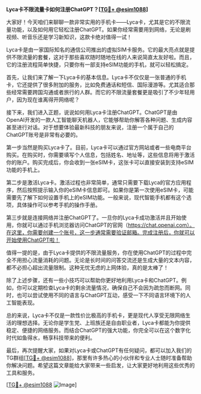 **Lyca卡不限流量卡如何注册ChatGPT？[[TG💪+ @esim1088](https://t.me/s/esim1088)]**

大家好！今天咱们来聊聊一款非常实用的手机卡——Lyca卡，尤其是它的不限流量功能，以及如何用它轻松注册ChatGPT。如果你经常需要用到网络，无论是刷视频、听音乐还是学习新知识，这款卡绝对值得一试！

Lyca卡是由一家国际知名的通信公司推出的虚拟SIM卡服务。它的最大亮点就是提供不限流量的套餐，这对于那些喜欢随时随地在线的人来说简直太友好啦。而且，它的注册流程简单快捷，只要你有一部支持eSIM功能的手机，就可以轻松搞定。

首先，让我们来了解一下Lyca卡的基本信息。Lyca卡不仅仅是一张普通的手机卡，它还提供了很多附加的服务，比如免费通话和短信、国际漫游等。尤其适合那些经常需要跨国沟通或者旅行的人群。而它的不限流量套餐更是吸引了不少年轻用户，因为现在谁离得开网络呢？

接下来，我们进入正题，说说如何用Lyca卡注册ChatGPT。ChatGPT是由OpenAI开发的一款人工智能聊天机器人，它能够帮助你解答各种问题、生成内容甚至进行对话。对于想要体验最新科技的朋友来说，注册一个属于自己的ChatGPT账号是非常有必要的。

第一步当然是购买Lyca卡了。目前，Lyca卡可以通过官方网站或者一些电商平台购买。在购买时，你需要填写个人信息，包括姓名、地址等，这些信息将用于激活你的账户。购买完成后，你会收到一张eSIM卡，这张卡可以直接安装到支持eSIM功能的手机上。

第二步是激活Lyca卡。激活过程也非常简单，通常只需要下载Lyca的官方应用程序，然后按照提示输入你的eSIM卡信息即可。如果你是第一次使用eSIM卡，可能需要先了解下如何设置手机上的eSIM功能。一般来说，现代智能手机都有这个选项，具体操作可以参考手机的操作手册。

第三步就是连接网络并注册ChatGPT了。一旦你的Lyca卡成功激活并且开始使用，你就可以通过手机浏览器访问ChatGPT的官网（https://chat.openai.com）。在这里，你需要创建一个账号，这一步通常需要验证邮箱。完成注册后，你就可以开始使用ChatGPT啦！

值得一提的是，由于Lyca卡提供的不限流量服务，你在使用ChatGPT的过程中完全不用担心流量消耗的问题。无论是长时间的问答交流还是生成大量的文本内容，都不必担心超出流量限制。这种无忧无虑的上网体验，真的是太棒了！

除了上述步骤，还有一些小技巧可以帮助你更好地利用Lyca卡和ChatGPT。例如，你可以定期检查Lyca卡的剩余流量情况，确保自己不会因为疏忽而断网。同时，也可以尝试使用不同的语言与ChatGPT互动，感受一下不同语言环境下的人工智能表现。

总的来说，Lyca卡不仅是一款性价比极高的手机卡，更是现代人享受无限网络生活的理想选择。无论你是学生党、上班族还是自由职业者，Lyca卡都能为你提供稳定、便捷的网络服务。而结合ChatGPT的强大功能，你完全可以在这个数字化时代如鱼得水，畅享科技带来的便利。

最后，再次提醒大家，如果对Lyca卡或ChatGPT有任何疑问，都可以加入我们的TG群组[[TG💪+ @esim1088](https://t.me/s/esim1088)]，那里有许多热心的小伙伴和专业人士随时准备帮助你解决问题。希望这篇文章能给大家带来一些启发，让大家更好地利用这些优秀的工具和服务。

[[TG💪+ @esim1088](https://t.me/s/esim1088) ![Image](https://i.postimg.cc/4NQfJmqS/Snipaste-2025-05-13-00-14-12.png)]